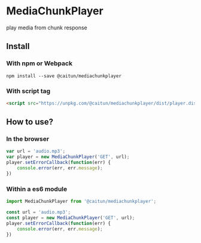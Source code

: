 # MediaChunkPlayer
play media from chunk response

## Install
### With npm or Webpack
```shell
npm install --save @caitun/mediachunkplayer
```

### With script tag
```html
<script src="https://unpkg.com/@caitun/mediachunkplayer/dist/player.dist.js"></script>
```

## How to use?
### In the browser
```javascript
var url = 'audio.mp3';
var player = new MediaChunkPlayer('GET', url);
player.setErrorCallback(function(err) {
    console.error(err, err.message);
})
```

### Within a es6 module
```javascript
import MediaChunkPlayer from '@caitun/mediachunkplayer';

const url = 'audio.mp3';
const player = new MediaChunkPlayer('GET', url);
player.setErrorCallback(function(err) {
    console.error(err, err.message);
})
```

